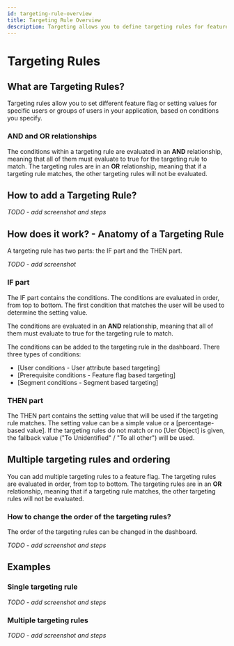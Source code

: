 ```yaml
---
id: targeting-rule-overview
title: Targeting Rule Overview
description: Targeting allows you to define targeting rules for feature flags. This way you can target a specific user group with a specific feature.
---
```


# Targeting Rules

## What are Targeting Rules?

Targeting rules allow you to set different feature flag or setting values for specific users or groups of users in your application, based on conditions you specify.


### AND and OR relationships

The conditions within a targeting rule are evaluated in an **AND** relationship, meaning that all of them must evaluate to true for the targeting rule to match. The targeting rules are in an **OR** relationship, meaning that if a targeting rule matches, the other targeting rules will not be evaluated.

## How to add a Targeting Rule?

*TODO - add screenshot and steps*

## How does it work? - Anatomy of a Targeting Rule

A targeting rule has two parts: the IF part and the THEN part.

*TODO - add screenshot*

### IF part

The IF part contains the conditions. The conditions are evaluated in order, from top to bottom. The first condition that matches the user will be used to determine the setting value.

The conditions are evaluated in an **AND** relationship, meaning that all of them must evaluate to true for the targeting rule to match.

The conditions can be added to the targeting rule in the dashboard. There three types of conditions:
- [User conditions - User attribute based targeting]
- [Prerequisite conditions - Feature flag based targeting]
- [Segment conditions - Segment based targeting]

### THEN part

The THEN part contains the setting value that will be used if the targeting rule matches. The setting value can be a simple value or a [percentage-based value].
If the targeting rules do not match or no [Uer Object] is given, the fallback value ("To Unidentified" / "To all other") will be used.

## Multiple targeting rules and ordering
You can add multiple targeting rules to a feature flag. The targeting rules are evaluated in order, from top to bottom.
The targeting rules are in an **OR** relationship, meaning that if a targeting rule matches, the other targeting rules will not be evaluated.

### How to change the order of the targeting rules?

The order of the targeting rules can be changed in the dashboard.

*TODO - add screenshot and steps*

## Examples

### Single targeting rule

*TODO - add screenshot and steps*

### Multiple targeting rules

*TODO - add screenshot and steps*